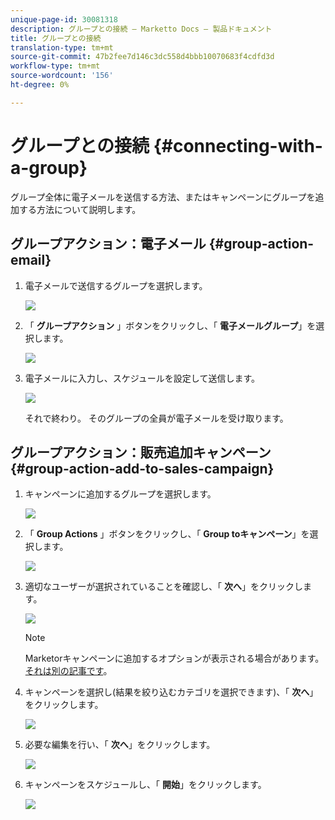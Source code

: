 ```yaml
---
unique-page-id: 30081318
description: グループとの接続 — Marketto Docs — 製品ドキュメント
title: グループとの接続
translation-type: tm+mt
source-git-commit: 47b2fee7d146c3dc558d4bbb10070683f4cdfd3d
workflow-type: tm+mt
source-wordcount: '156'
ht-degree: 0%

---
```



# グループとの接続 {#connecting-with-a-group}

グループ全体に電子メールを送信する方法、またはキャンペーンにグループを追加する方法について説明します。

## グループアクション：電子メール {#group-action-email}

1. 電子メールで送信するグループを選択します。

   ![](assets/one-6.png)

1. 「 **グループアクション** 」ボタンをクリックし、「 **電子メールグループ**」を選択します。

   ![](assets/two-5.png)

1. 電子メールに入力し、スケジュールを設定して送信します。

   ![](assets/three-4.png)

   それで終わり。 そのグループの全員が電子メールを受け取ります。

## グループアクション：販売追加キャンペーン {#group-action-add-to-sales-campaign}

1. キャンペーンに追加するグループを選択します。

   ![](assets/one-6.png)

1. 「 **Group Actions** 」ボタンをクリックし、「 **Group toキャンペーン**」を選択します。

   ![](assets/four-4.png)

1. 適切なユーザーが選択されていることを確認し、「 **次へ**」をクリックします。

   ![](assets/six-1.png)

   >[!NOTE]
   >
   >Marketorキャンペーンに追加するオプションが表示される場合があります。 [それは別の記事です](http://docs.marketo.com/x/CwDh)。

1. キャンペーンを選択し(結果を絞り込むカテゴリを選択できます)、「 **次へ**」をクリックします。

   ![](assets/seven-1.png)

1. 必要な編集を行い、「 **次へ**」をクリックします。

   ![](assets/eight-1.png)

1. キャンペーンをスケジュールし、「 **開始**」をクリックします。

   ![](assets/nine-1.png)

